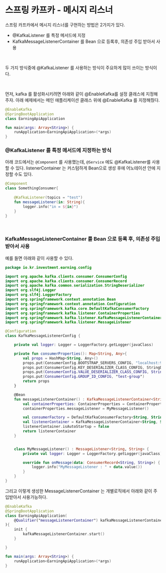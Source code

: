 # 스프링 카프카 - 메시지 리스너

스프링 카프카에서 메시지 리스너를 구현하는 방법은 2가지가 있다.

- @KafkaListener 를 특정 메서드에 지정
- KafkaMessageListenerContainer 를 Bean 으로 등록후, 의존성 주입 받아서 사용

<br>



두 가지 방식중에 @KafkaListener 를 사용하는 방식이 주요하게 많이 쓰이는 방식이다.<br>

<br>



먼저, kafka 를 활성화시키려면 아래와 같이 @EnableKafka를 설정 클래스에 지정해주자. 아래 예제에서는 메인 애플리케이션 클래스 위에 @EnableKafka 를 지정해줬다.

```kotlin
@EnableKafka
@SpringBootApplication
class EarningApiApplication

fun main(args: Array<String>) {
	runApplication<EarningApiApplication>(*args)
}

```





### @KafkaListener 를 특정 메서드에 지정하는 방식

아래 코드에서는 `@Component` 를 사용했는데, `@Service` 에도 @KafkaListener를 사용할 수 있다. listenerContainer 는 커스텀하게 Bean으로 생성 후에 어노테이션 안에 지정할 수도 있다. 

```kotlin
@Component
class SomethingConsumer{
    
    @KafkaListener(topics = "test")
    fun messageListener(in: String){
        logger.info("in = ${in}")
    }
}
```

<br>



### KafkaMessageListenerContainer 를 Bean 으로 등록 후, 의존성 주입 받아서 사용

예를 들면 아래와 같이 사용할 수 있다.

```kotlin
package io.kr.investment.earning.config

import org.apache.kafka.clients.consumer.ConsumerConfig
import org.apache.kafka.clients.consumer.ConsumerRecord
import org.apache.kafka.common.serialization.StringDeserializer
import org.slf4j.Logger
import org.slf4j.LoggerFactory
import org.springframework.context.annotation.Bean
import org.springframework.context.annotation.Configuration
import org.springframework.kafka.core.DefaultKafkaConsumerFactory
import org.springframework.kafka.listener.ContainerProperties
import org.springframework.kafka.listener.KafkaMessageListenerContainer
import org.springframework.kafka.listener.MessageListener

@Configuration
class KafkaMessageListenerConfig {

    private val logger: Logger = LoggerFactory.getLogger(javaClass)

    private fun consumerProperties(): Map<String, Any>{
        val props = HashMap<String, Any>()
        props.put(ConsumerConfig.BOOTSTRAP_SERVERS_CONFIG, "localhost:9091")
        props.put(ConsumerConfig.KEY_DESERIALIZER_CLASS_CONFIG, StringDeserializer::class.java)
        props.put(ConsumerConfig.VALUE_DESERIALIZER_CLASS_CONFIG, StringDeserializer::class.java)
        props.put(ConsumerConfig.GROUP_ID_CONFIG, "test-group")
        return props
    }

    @Bean
    fun messageListenerContainer() : KafkaMessageListenerContainer<String, String> {
        val containerProperties: ContainerProperties = ContainerProperties("test")
        containerProperties.messageListener = MyMessageListener()

        val consumerFactory = DefaultKafkaConsumerFactory<String, String>(consumerProperties())
        val listenerContainer = KafkaMessageListenerContainer<String, String>(consumerFactory, containerProperties)
        listenerContainer.isAutoStartup = false
        return listenerContainer
    }


    class MyMessageListener() : MessageListener<String, String> {
        private val logger: Logger = LoggerFactory.getLogger(javaClass)

        override fun onMessage(data: ConsumerRecord<String, String>) {
            logger.info("MyMessageListener : " + data.value())
        }
    }
}
```



그리고 이렇게 생성한 MessageListenerContainer 는 개별로직에서 아래와 같이 주입받아서 사용가능하다.

```kotlin
@EnableKafka
@SpringBootApplication
class EarningApiApplication(
	@Qualifier("messageListenerContainer") kafkaMessageListenerContainer: KafkaMessageListenerContainer<String, String>
){
	init {
	    kafkaMessageListenerContainer.start()
	}

}

fun main(args: Array<String>) {
	runApplication<EarningApiApplication>(*args)
}
```

